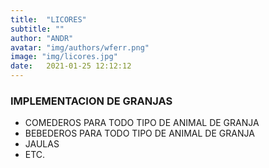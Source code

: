 ```yaml
---
title:  "LICORES"
subtitle: ""
author: "ANDR"
avatar: "img/authors/wferr.png"
image: "img/licores.jpg"
date:   2021-01-25 12:12:12
---
```


### IMPLEMENTACION DE GRANJAS
- COMEDEROS PARA TODO TIPO DE ANIMAL DE GRANJA
- BEBEDEROS PARA TODO TIPO DE ANIMAL DE GRANJA
- JAULAS 
- ETC.